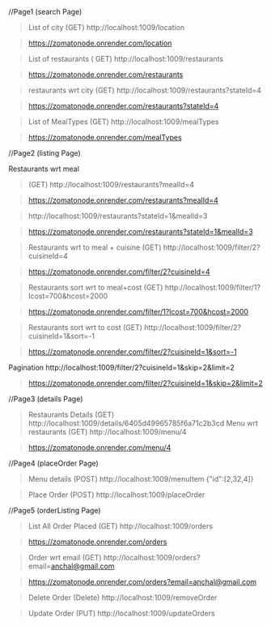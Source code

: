 //Page1 (search Page)

> List of city
 (GET) http://localhost:1009/location

 > https://zomatonode.onrender.com/location

 > List of restaurants 
 ( GET) http://localhost:1009/restaurants

 > https://zomatonode.onrender.com/restaurants

> restaurants wrt city
(GET) http://localhost:1009/restaurants?stateId=4

> https://zomatonode.onrender.com/restaurants?stateId=4

>List of MealTypes
(GET) http://localhost:1009/mealTypes

> https://zomatonode.onrender.com/mealTypes

//Page2 (listing Page)

Restaurants wrt meal
> (GET) http://localhost:1009/restaurants?mealId=4

> https://zomatonode.onrender.com/restaurants?mealId=4

> http://localhost:1009/restaurants?stateId=1&mealId=3

>https://zomatonode.onrender.com/restaurants?stateId=1&mealId=3

> Restaurants wrt to meal + cuisine
 (GET) http://localhost:1009/filter/2?cuisineId=4

 > https://zomatonode.onrender.com/filter/2?cuisineId=4

> Restaurants sort wrt to meal+cost 
(GET) http://localhost:1009/filter/1?lcost=700&hcost=2000

> https://zomatonode.onrender.com/filter/1?lcost=700&hcost=2000
 
 >Restaurants sort wrt to cost
 (GET) http://localhost:1009/filter/2?cuisineId=1&sort=-1

 > https://zomatonode.onrender.com/filter/2?cuisineId=1&sort=-1

 Pagination
http://localhost:1009/filter/2?cuisineId=1&skip=2&limit=2

> https://zomatonode.onrender.com/filter/2?cuisineId=1&skip=2&limit=2

//Page3 (details Page)

> Restaurants Details
(GET) http://localhost:1009/details/6405d49965785f6a71c2b3cd
> Menu wrt restaurants
(GET) http://localhost:1009/menu/4

> https://zomatonode.onrender.com/menu/4

//Page4 (placeOrder Page)

> Menu details 
(POST) http://localhost:1009/menuItem
{"id":[2,32,4]}

> Place Order
(POST) http://localhost:1009/placeOrder

//Page5 (orderListing Page)

> List All Order Placed
(GET) http://localhost:1009/orders

> https://zomatonode.onrender.com/orders

> Order wrt email
(GET) http://localhost:1009/orders?email=anchal@gmail.com

> https://zomatonode.onrender.com/orders?email=anchal@gmail.com

> Delete Order
(Delete) http://localhost:1009/removeOrder

>Update Order
(PUT) http://localhost:1009/updateOrders